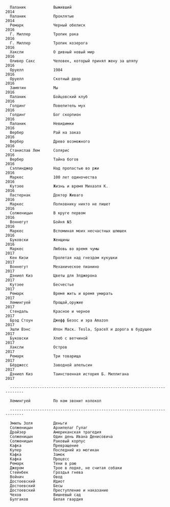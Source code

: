       Паланик            Выживший                                             2014
      Паланик            Проклятые                                            2014
      Ремарк             Черный обелиск                                       2016
      Г. Миллер          Тропик рака                                          2016
      Г. Миллер          Тропик козерога                                      2016
      Хаксли             О дивный новый мир                                   2016
      Оливер Сакс        Человек, который принял жену за шляпу                2016
      Оруелл             1984                                                 2016
      Оруелл             Скотный двор                                         2016
      Замятин            Мы                                                   2016
      Паланик            Бойцовский клуб                                      2016
      Голдинг            Повелитель мух                                       2016
      Голдинг            Бог скорпион                                         2016
      Паланик            Невидимки                                            2016
      Вербер             Рай на заказ                                         2016
      Вербер             Древо возможного                                     2016
      Станислав Лем      Солярис                                              2016
      Вербер             Тайна богов                                          2016
      Сэллинджер         Над пропастью во ржи                                 2016
      Маркес             100 лет одиночества                                  2016
      Кутзее             Жизнь и время Михаэля К.                             2016
      Пастернак          Доктор Живаго                                        2016
      Маркес             Полковнику никто не пишет                            2016
      Солженицын         В круге первом                                       2016
      Воннегут           Бойня №5                                             2016
      Маркес             Вспоминая моих несчастных шлюшек                     2016
      Буковски           Женщины                                              2016
      Маркес             Любовь во время чумы                                 2017
      Кен Кизи           Пролетая над гнездом кукушки                         2017
      Воннегут           Механическое пианино                                 2017
      Дэниел Киз         Цветы для Элджерона                                  2017
      Кутзее             Бесчестье                                            2017
      Ремарк             Время жить и время умирать                           2017
      Хемингуей          Прощай,оружие                                        2017
      Стендаль           Красное и черное                                     2017
      Брэд Стоун         Джефф Безос и эра Amazon                             2017
      Эшли Вэнс          Илон Маск. Tesla, SpaceX и дорога в будущее          2017
      Буковски           Хлеб с ветчиной                                      2017
      Хаксли             Остров                                               2017
      Ремарк             Три товарища                                         2017
      Бёрджесс           Заводной апельсин                                    2017
      Дэниел Киз         Таинственная история Б. Миллигана                    2017

      ----------------------------------------------------------------------------

      Хемингуей          По ком звонит колокол

      ----------------------------------------------------------------------------

      Эмиль Золя         Деньги
      Солженицын         Архипелаг Гулаг
      Драйзер            Американская трагедия
      Солженицын         Один день Ивана Денисовича
      Солженицын         Раковый корпус
      Кафка              Превращение
      Купер              Последний из могикан
      Кафка              Замок
      Кафка              Процесс
      Ремарк             Тени в раю
      Джером             Трое в лодке, не считая собаки
      Стейнбек           Гроздья гнева
      Войнич             Овод
      Достоевский        Идиот
      Достоевский        Бесы
      Достоевский        Преступление и наказание
      Чехов              Вишневый сад
      Булгаков           Белая гвардия
